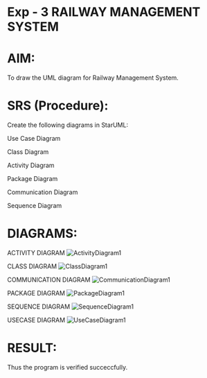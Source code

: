 # Exp - 3 RAILWAY MANAGEMENT SYSTEM

# AIM:
To draw the UML diagram for Railway Management System.

# SRS (Procedure):

Create the following diagrams in StarUML:

Use Case Diagram

Class Diagram

Activity Diagram

Package Diagram

Communication Diagram

Sequence Diagram

# DIAGRAMS:
ACTIVITY DIAGRAM 
![ActivityDiagram1](https://github.com/user-attachments/assets/38eebb56-5d12-4dfc-be42-6b1851050169)

CLASS DIAGRAM 
![ClassDiagram1](https://github.com/user-attachments/assets/80f92fe6-cf2f-4f9d-8b63-01ab875a701f)

COMMUNICATION DIAGRAM 
![CommunicationDiagram1](https://github.com/user-attachments/assets/d2e64e7d-9946-4384-bc61-cbafca35e738)

PACKAGE DIAGRAM
![PackageDiagram1](https://github.com/user-attachments/assets/bd904160-f1c9-446e-8b60-c41477dfb323)

SEQUENCE DIAGRAM 
![SequenceDiagram1](https://github.com/user-attachments/assets/27239bd0-6813-44e5-ac7d-858d2926d74e)

USECASE DIAGRAM
![UseCaseDiagram1](https://github.com/user-attachments/assets/7ae20414-4a40-450c-889b-3640bbc16e6b)

# RESULT:

Thus the program is verified succeccfully.

